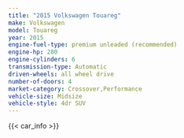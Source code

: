```yaml
---
title: "2015 Volkswagen Touareg"
make: Volkswagen
model: Touareg
year: 2015
engine-fuel-type: premium unleaded (recommended)
engine-hp: 280
engine-cylinders: 6
transmission-type: Automatic
driven-wheels: all wheel drive
number-of-doors: 4
market-category: Crossover,Performance
vehicle-size: Midsize
vehicle-style: 4dr SUV
---
```


{{< car_info >}}
